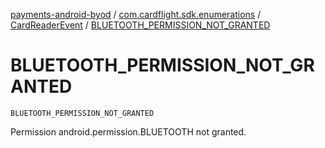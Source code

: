 [payments-android-byod](../../index.md) / [com.cardflight.sdk.enumerations](../index.md) / [CardReaderEvent](index.md) / [BLUETOOTH_PERMISSION_NOT_GRANTED](./-b-l-u-e-t-o-o-t-h_-p-e-r-m-i-s-s-i-o-n_-n-o-t_-g-r-a-n-t-e-d.md)

# BLUETOOTH_PERMISSION_NOT_GRANTED

`BLUETOOTH_PERMISSION_NOT_GRANTED`

Permission android.permission.BLUETOOTH not granted.

